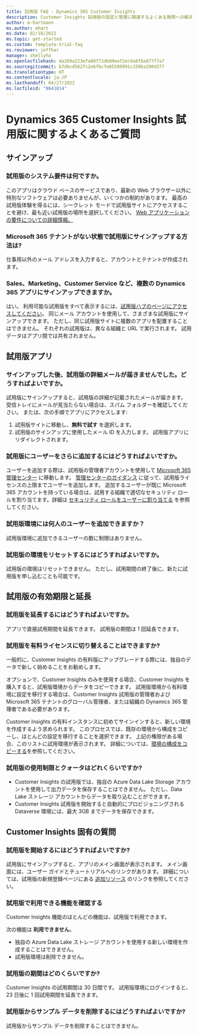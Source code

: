 ```yaml
---
title: 試用版 FAQ - Dynamics 365 Customer Insights
description: Customer Insights 試用版の設定と管理に関連するよくある質問への解決策。 プラットフォームとアプリ固有の問題を解決する方法について説明します。
author: m-hartmann
ms.author: mhart
ms.date: 02/10/2022
ms.topic: get-started
ms.custom: template-trial-faq
ms.reviewer: jeffhar
manager: shellyha
ms.openlocfilehash: 4a269a223efa08f71db09eef2ec9a8f8a077f7a7
ms.sourcegitcommit: b7dbcd5627c2ebfbcfe65589991c159ba290d377
ms.translationtype: HT
ms.contentlocale: ja-JP
ms.lasthandoff: 04/27/2022
ms.locfileid: "8641814"
---
```

# <a name="dynamics-365-customer-insights-trial-faq"></a>Dynamics 365 Customer Insights 試用版に関するよくあるご質問

## <a name="sign-up"></a>サインアップ

### <a name="what-are-the-system-requirements-for-the-trial"></a>試用版のシステム要件は何ですか。

このアプリはクラウド ベースのサービスであり、最新の Web ブラウザー以外に特別なソフトウェアは必要ありませんが、いくつかの制約があります。 最高の試用版体験を得るには、シークレット モードで試用版サイトにアクセスすることを避け、最も近い試用版の場所を選択してください。 [Web アプリケーションの要件についての詳細情報。](/power-platform/admin/web-application-requirements)

### <a name="how-do-i-sign-up-for-the-trial-without-a-microsoft-365-tenant"></a>Microsoft 365 テナントがない状態で試用版にサインアップする方法は?

仕事用以外のメール アドレスを入力すると、アカウントとテナントが作成されます。

### <a name="can-i-sign-up-for-multiple-dynamics-365-apps-such-as-sales-marketing-and-customer-service"></a>Sales、Marketing、Customer Service など、複数の Dynamics 365 アプリにサインアップできますか。

はい。 利用可能な試用版をすべて表示するには、[試用版ハブのページにアクセスしてください](https://dynamics.microsoft.com/dynamics-365-free-trial)。 同じメール アカウントを使用して、さまざまな試用版にサインアップできます。 ただし、同じ試用版サイトに複数のアプリを配置することはできません。 それぞれの試用版は、異なる組織と URL で実行されます。 試用データはアプリ間では共有されません。

## <a name="trial-app"></a>試用版アプリ

### <a name="i-didnt-receive-the-trial-details-email-after-signing-up-what-should-i-do"></a>サインアップした後、試用版の詳細メールが届きませんでした。どうすればよいですか。

試用版にサインアップすると、試用版の詳細が記載されたメールが届きます。 受信トレイにメールが見当たらない場合は、スパム フォルダーを確認してください。 または、次の手順でアプリにアクセスします:

1. 試用版サイトに移動し、**無料で試す** を選択します。
1. 試用版のサインアップに使用したメール ID を入力します。 試用版アプリにリダイレクトされます。

### <a name="how-do-i-add-more-users-to-a-trial"></a>試用版にユーザーをさらに追加するにはどうすればよいですか。

ユーザーを追加する際は、試用版の管理者アカウントを使用して [Microsoft 365 管理センター](https://admin.microsoft.com) に移動します。 [管理センターのガイダンス](/microsoft-365/admin/add-users/add-users) に従って、試用版ライセンスの上限までユーザーを追加します。 追加するユーザーが既に Microsoft 365 アカウントを持っている場合は、試用する組織で適切なセキュリティ ロールを割り当てます。詳細は [セキュリティ ロールをユーザーに割り当てる](/power-platform/admin/create-users-assign-online-security-roles#assign-a-security-role-to-a-user) を参照してください。

### <a name="how-many-users-can-i-add-to-my-trial-environment"></a>試用版環境には何人のユーザーを追加できますか？

試用版環境に追加できるユーザーの数に制限はありません。

### <a name="how-do-i-reset-the-trial-environment"></a>試用版の環境をリセットするにはどうすればよいですか。

試用版の環境はリセットできません。 ただし、試用期間の終了後に、新たに試用版を申し込むことも可能です。

## <a name="trial-expiration-and-extension"></a>試用版の有効期限と延長

### <a name="how-do-i-extend-the-trial"></a>試用版を延長するにはどうすればよいですか。

アプリで直接試用期間を延長できます。 試用版の期間は 1 回延長できます。

### <a name="can-i-convert-the-trial-to-a-paid-license"></a>試用版を有料ライセンスに切り替えることはできますか?

一般的に、Customer Insights の有料版にアップグレードする際には、独自のデータで新しく始めることをお勧めします。 

オプションで、Customer Insights のみを使用する場合、Customer Insights を購入すると、試用版環境からデータをコピーできます。 試用版環境から有料環境に設定を移行する場合は、Customer Insights 試用版の管理者および Microsoft 365 テナントのグローバル管理者、または組織の Dynamics 365 管理者である必要があります。 

Customer Insights の有料インスタンスに初めてサインインすると、新しい環境を作成するよう求められます。 このプロセスでは、既存の環境から構成をコピーし、ほとんどの設定を移行することを選択できます。 上記の権限がある場合、このリストに試用環境が表示されます。 詳細については、[環境の構成をコピーする](manage-environments.md#copy-the-environment-configuration)を参照してください。

### <a name="what-are-the-trial-limits-and-quotas"></a>試用版の使用制限とクォータはどれくらいですか?

- Customer Insights の試用版では、独自の Azure Data Lake Storage アカウントを使用して出力データを保存することはできません。 ただし、Data Lake ストレージ アカウントからデータを取り込むことができます。
- Customer Insights 試用版を開始すると自動的にプロビジョニングされる Dataverse 環境には、最大 3GB までデータを保存できます。

## <a name="customer-insights-specific-questions"></a>Customer Insights 固有の質問

### <a name="how-do-i-start-using-the-trial"></a>試用版を開始するにはどうすればよいですか?

試用版にサインアップすると、アプリのメイン画面が表示されます。 メイン画面には、ユーザー ガイドとチュートリアルへのリンクがあります。 詳細については、試用版の新規登録ページにある [追加リソース](trial-signup.md#additional-resources) のリンクを参照してください。

### <a name="what-features-are-available-in-the-trial"></a>試用版で利用できる機能を確認する

Customer Insights 機能のほとんどの機能は、試用版で利用できます。

次の機能は **利用できません**。 
- 独自の Azure Data Lake ストレージ アカウントを使用する新しい環境を作成することはできません。
- 試用版環境は削除できません。 

### <a name="how-long-does-the-trial-last"></a>試用版の期間はどのくらいですか?

Customer Insights の試用期間は 30 日間です。 試用版環境にログインすると、23 日後に 1 回試用期間を延長できます。

### <a name="how-do-i-remove-sample-data-from-the-trial"></a>試用版からサンプル データを削除するにはどうすればよいですか?

試用版からサンプル データを削除することはできません。

